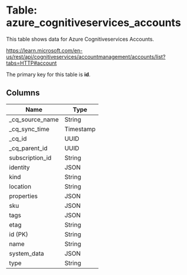 # Table: azure_cognitiveservices_accounts

This table shows data for Azure Cognitiveservices Accounts.

https://learn.microsoft.com/en-us/rest/api/cognitiveservices/accountmanagement/accounts/list?tabs=HTTP#account

The primary key for this table is **id**.

## Columns

| Name          | Type          |
| ------------- | ------------- |
|_cq_source_name|String|
|_cq_sync_time|Timestamp|
|_cq_id|UUID|
|_cq_parent_id|UUID|
|subscription_id|String|
|identity|JSON|
|kind|String|
|location|String|
|properties|JSON|
|sku|JSON|
|tags|JSON|
|etag|String|
|id (PK)|String|
|name|String|
|system_data|JSON|
|type|String|